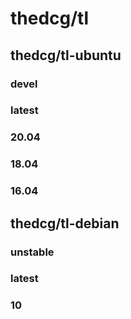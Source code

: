 # thedcg/tl

## thedcg/tl-ubuntu
### devel
### latest
### 20.04
### 18.04
### 16.04

## thedcg/tl-debian
### unstable
### latest
### 10

